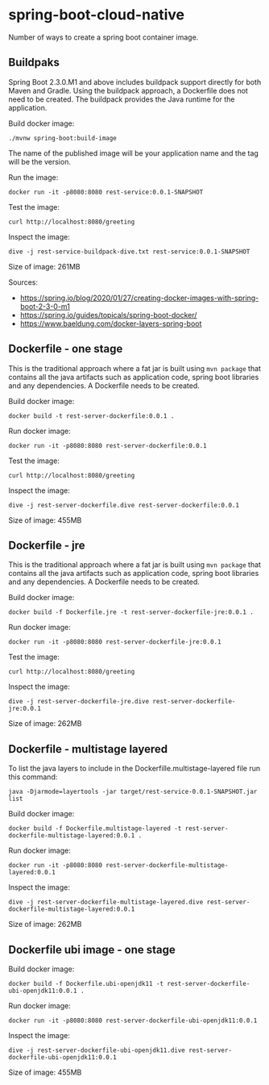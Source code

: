 # spring-boot-cloud-native

Number of ways to create a spring boot container image.

## Buildpaks

Spring Boot 2.3.0.M1 and above includes buildpack support directly for both Maven and Gradle.
Using the buildpack approach, a Dockerfile does not need to be created.  The buildpack provides the Java runtime for the application.

Build docker image:
```
./mvnw spring-boot:build-image
```
The name of the published image will be your application name and the tag will be the version.

Run the image:
```
docker run -it -p8080:8080 rest-service:0.0.1-SNAPSHOT
```

Test the image:
```
curl http://localhost:8080/greeting
```

Inspect the image:
```
dive -j rest-service-buildpack-dive.txt rest-service:0.0.1-SNAPSHOT
```

Size of image: 261MB

Sources:
* https://spring.io/blog/2020/01/27/creating-docker-images-with-spring-boot-2-3-0-m1
* https://spring.io/guides/topicals/spring-boot-docker/
* https://www.baeldung.com/docker-layers-spring-boot

## Dockerfile - one stage

This is the traditional approach where a fat jar is built using `mvn package` that contains all the java artifacts such as application code, spring boot libraries and any dependencies. A Dockerfile needs to be created.

Build docker image:
```
docker build -t rest-server-dockerfile:0.0.1 .
```

Run docker image:
```
docker run -it -p8080:8080 rest-server-dockerfile:0.0.1
```

Test the image:
```
curl http://localhost:8080/greeting
```

Inspect the image:
```
dive -j rest-server-dockerfile.dive rest-server-dockerfile:0.0.1
```
Size of image: 455MB

## Dockerfile - jre

This is the traditional approach where a fat jar is built using `mvn package` that contains all the java artifacts such as application code, spring boot libraries and any dependencies. A Dockerfile needs to be created.

Build docker image:
```
docker build -f Dockerfile.jre -t rest-server-dockerfile-jre:0.0.1 .
```

Run docker image:
```
docker run -it -p8080:8080 rest-server-dockerfile-jre:0.0.1
```

Test the image:
```
curl http://localhost:8080/greeting
```

Inspect the image:
```
dive -j rest-server-dockerfile-jre.dive rest-server-dockerfile-jre:0.0.1
```
Size of image: 262MB

## Dockerfile - multistage layered

To list the java layers to include in the Dockerfille.multistage-layered file run this command:
```
java -Djarmode=layertools -jar target/rest-service-0.0.1-SNAPSHOT.jar list
```

Build docker image:
```
docker build -f Dockerfile.multistage-layered -t rest-server-dockerfile-multistage-layered:0.0.1 .
```

Run docker image:
```
docker run -it -p8080:8080 rest-server-dockerfile-multistage-layered:0.0.1
```

Inspect the image:
```
dive -j rest-server-dockerfile-multistage-layered.dive rest-server-dockerfile-multistage-layered:0.0.1
```

Size of image: 262MB

## Dockerfile ubi image - one stage

Build docker image:
```
docker build -f Dockerfile.ubi-openjdk11 -t rest-server-dockerfile-ubi-openjdk11:0.0.1 .
```

Run docker image:
```
docker run -it -p8080:8080 rest-server-dockerfile-ubi-openjdk11:0.0.1
```

Inspect the image:
```
dive -j rest-server-dockerfile-ubi-openjdk11.dive rest-server-dockerfile-ubi-openjdk11:0.0.1
```

Size of image: 455MB
